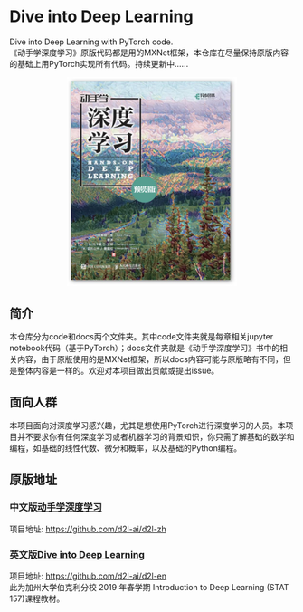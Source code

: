 # Dive into Deep Learning
Dive into Deep Learning with PyTorch code.      
《动手学深度学习》原版代码都是用的MXNet框架，本仓库在尽量保持原版内容的基础上用PyTorch实现所有代码。持续更新中......
<div align=center>
<img width="300" src="./img/cover.jpg" alt="封面"/>
</div>

## 简介
本仓库分为code和docs两个文件夹。其中code文件夹就是每章相关jupyter notebook代码（基于PyTorch）；docs文件夹就是《动手学深度学习》书中的相关内容，由于原版使用的是MXNet框架，所以docs内容可能与原版略有不同，但是整体内容是一样的。欢迎对本项目做出贡献或提出issue。

## 面向人群
本项目面向对深度学习感兴趣，尤其是想使用PyTorch进行深度学习的人员。本项目并不要求你有任何深度学习或者机器学习的背景知识，你只需了解基础的数学和编程，如基础的线性代数、微分和概率，以及基础的Python编程。

## 原版地址
### 中文版[动手学深度学习](https://zh.d2l.ai/)
项目地址: https://github.com/d2l-ai/d2l-zh

### 英文版[Dive into Deep Learning](https://d2l.ai/)
项目地址: https://github.com/d2l-ai/d2l-en        
此为加州大学伯克利分校 2019 年春学期 Introduction to Deep Learning (STAT 157)课程教材。

